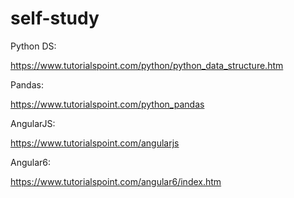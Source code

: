 # self-study
Python DS:

https://www.tutorialspoint.com/python/python_data_structure.htm

Pandas:

https://www.tutorialspoint.com/python_pandas

AngularJS:

https://www.tutorialspoint.com/angularjs

Angular6:

https://www.tutorialspoint.com/angular6/index.htm
